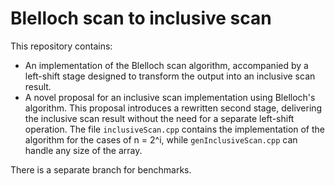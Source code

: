 # Blelloch scan to inclusive scan

This repository contains:
* An implementation of the Blelloch scan algorithm, accompanied by a left-shift stage designed to transform the output into an inclusive scan result.
* A novel proposal for an inclusive scan implementation using Blelloch's algorithm. This proposal introduces a rewritten second stage, delivering the inclusive scan result without the need for a separate left-shift operation. The file `inclusiveScan.cpp` contains the implementation of the algorithm for the cases of n = 2^i, while `genInclusiveScan.cpp` can handle any size of the array.

There is a separate branch for benchmarks.
